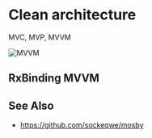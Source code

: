 # Clean architecture

MVC, MVP, MVVM

![MVVM](http://upload.wikimedia.org/wikipedia/commons/8/87/MVVMPattern.png)

## RxBinding MVVM


## See Also

* https://github.com/sockeqwe/mosby